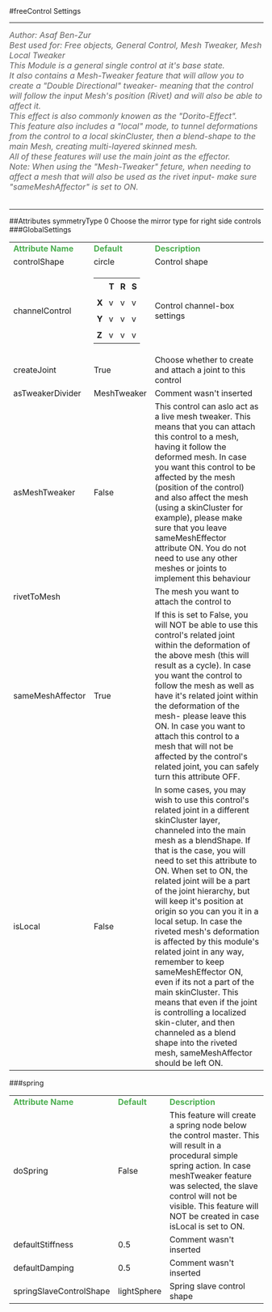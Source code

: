 <body>
#freeControl Settings
<hr width = 100%>
<font color = #5f5f5f size = 3pt>
<i>
Author: Asaf Ben-Zur <br>
Best used for: Free objects, General Control, Mesh Tweaker, Mesh Local Tweaker <br>
This Module is a general single control at it's base state. <br>
It also contains a Mesh-Tweaker feature that will allow you to create a "Double Directional" tweaker- meaning that the control will follow the input Mesh's position (Rivet) and will also be able to affect it. <br>
This effect is also commonly knowen as the "Dorito-Effect". <br>
This feature also includes a "local" mode, to tunnel deformations from the control to a local skinCluster, then a blend-shape to the main Mesh, creating multi-layered skinned mesh. <br>
All of these features will use the main joint as the effector. <br>
Note: When using the "Mesh-Tweaker" feture, when needing to affect a mesh that will also be used as the rivet input- make sure "sameMeshAffector" is set to ON. <br>
</i>
<br>
</font>
<hr width = 100%>
##Attributes
<tr><td>symmetryType</td>
<td>0</td>
<td>Choose the mirror type for right side controls</td></tr>
</table></font>
###GlobalSettings
<table><tr><td><b><font size = 3pt color = #4caf50>Attribute Name</td><td><font color = #4caf50><b>Default</td><td><font color = #4caf50><b>Description</td></tr>
<tr><td>controlShape</td>
<td>circle</td>
<td>Control shape</td></tr>
<tr><td>channelControl</td>
<td>
<font size = 2pt>
<table><tr><td style="padding:6px"></td>
<td style="padding:6px"><b>T</b></td>
<td style="padding:6px"><b>R</b></td>
<td style="padding:6px"><b>S</b></td>
</tr>
<tr><td style="padding:6px"><b>X</b></td>
<td style="padding:6px">v</td>
<td style="padding:6px">v</td>
<td style="padding:6px">v</td>
</tr>
<tr><td style="padding:6px"><b>Y</b></td>
<td style="padding:6px">v</td>
<td style="padding:6px">v</td>
<td style="padding:6px">v</td>
</tr>
<tr><td style="padding:6px"><b>Z</b></td>
<td style="padding:6px">v</td>
<td style="padding:6px">v</td>
<td style="padding:6px">v</td>
</tr>
</table>
</font>
</td>
<td>Control channel-box settings</td></tr>
<tr><td>createJoint</td>
<td>True</td>
<td>Choose whether to create and attach a joint to this control</td></tr>
<tr><td>asTweakerDivider</td>
<td>MeshTweaker</td>
<td>Comment wasn't inserted</td></tr>
<tr><td>asMeshTweaker</td>
<td>False</td>
<td>This control can aslo act as a live mesh tweaker. This means that you can attach this control to a mesh, having it follow the deformed mesh. In case you want this control to be affected by the mesh (position of the control) and also affect the mesh (using a skinCluster for example), please make sure that you leave sameMeshEffector attribute ON. You do not need to use any other meshes or joints to implement this behaviour</td></tr>
<tr><td>rivetToMesh</td>
<td></td>
<td>The mesh you want to attach the control to</td></tr>
<tr><td>sameMeshAffector</td>
<td>True</td>
<td>If this is set to False, you will NOT be able to use this control's related joint within the deformation of the above mesh (this will result as a cycle). In case you want the control to follow the mesh as well as have it's related joint within the deformation of the mesh- please leave this ON. In case you want to attach this control to a mesh that will not be affected by the control's related joint, you can safely turn this attribute OFF.</td></tr>
<tr><td>isLocal</td>
<td>False</td>
<td>In some cases, you may wish to use this control's related joint in a different skinCluster layer, channeled into the main mesh as a blendShape. If that is the case, you will need to set this attribute to ON. When set to ON, the related joint will be a part of the joint hierarchy, but will keep it's position at origin so you can you it in a local setup. In case the riveted mesh's deformation is affected by this module's related joint in any way, remember to keep sameMeshEffector ON, even if its not a part of the main skinCluster. This means that even if the joint is controlling a localized skin-cluter, and then channeled as a blend shape into the riveted mesh, sameMeshAffector should be left ON.</td></tr>
</table></font>
###spring
<table><tr><td><b><font size = 3pt color = #4caf50>Attribute Name</td><td><font color = #4caf50><b>Default</td><td><font color = #4caf50><b>Description</td></tr>
<tr><td>doSpring</td>
<td>False</td>
<td>This feature will create a spring node below the control master. This will result in a procedural simple spring action. In case meshTweaker feature was selected, the slave control will not be visible. This feature will NOT be created in case isLocal is set to ON.</td></tr>
<tr><td>defaultStiffness</td>
<td>0.5</td>
<td>Comment wasn't inserted</td></tr>
<tr><td>defaultDamping</td>
<td>0.5</td>
<td>Comment wasn't inserted</td></tr>
<tr><td>springSlaveControlShape</td>
<td>lightSphere</td>
<td>Spring slave control shape</td></tr>
</table></font>
